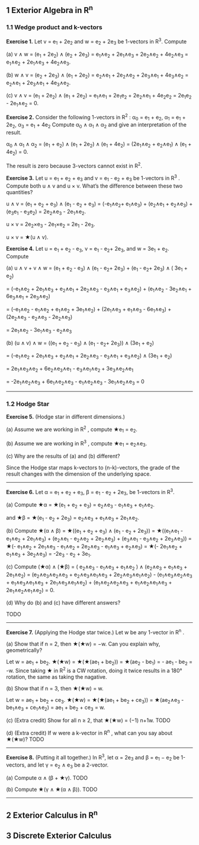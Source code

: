 ## 1 Exterior Algebra in R<sup>n</sup>

### 1.1 Wedge product and k-vectors

**Exercise 1.** Let v = e<sub>1</sub> + 2e<sub>2</sub> and w = e<sub>2</sub> + 2e<sub>3</sub> be 1-vectors in R<sup>3</sup>. Compute

(a) v ∧ w = (e<sub>1</sub> + 2e<sub>2</sub>) ∧ (e<sub>2</sub> + 2e<sub>3</sub>) = e<sub>1</sub>∧e<sub>2</sub> + 2e<sub>1</sub>∧e<sub>3</sub> + 2e<sub>2</sub>∧e<sub>2</sub> + 4e<sub>2</sub>∧e<sub>3</sub> = e<sub>1</sub>∧e<sub>2</sub> + 2e<sub>1</sub>∧e<sub>3</sub> + 4e<sub>2</sub>∧e<sub>3</sub>.

(b) w ∧ v = (e<sub>2</sub> + 2e<sub>3</sub>) ∧ (e<sub>1</sub> + 2e<sub>2</sub>) = e<sub>2</sub>∧e<sub>1</sub> + 2e<sub>2</sub>∧e<sub>2</sub> + 2e<sub>3</sub>∧e<sub>1</sub> + 4e<sub>3</sub>∧e<sub>2</sub> =  e<sub>2</sub>∧e<sub>1</sub> + 2e<sub>3</sub>∧e<sub>1</sub> + 4e<sub>3</sub>∧e<sub>2</sub>.

(c) v ∧ v = (e<sub>1</sub> + 2e<sub>2</sub>) ∧ (e<sub>1</sub> + 2e<sub>2</sub>) = e<sub>1</sub>∧e<sub>1</sub> + 2e<sub>1</sub>e<sub>2</sub>  + 2e<sub>2</sub>∧e<sub>1</sub> + 4e<sub>2</sub>e<sub>2</sub> = 2e<sub>1</sub>e<sub>2</sub> - 2e<sub>1</sub>∧e<sub>2</sub> = 0.

**Exercise 2.** Consider the following 1-vectors in R<sup>2</sup> : α<sub>0</sub> = e<sub>1</sub> + e<sub>2</sub>, α<sub>1</sub> = e<sub>1</sub> + 2e<sub>2</sub>, α<sub>3</sub> = e<sub>1</sub> + 4e<sub>2</sub>
Compute α<sub>0</sub> ∧ α<sub>1</sub> ∧ α<sub>2</sub> and give an interpretation of the result.

α<sub>0</sub> ∧ α<sub>1</sub> ∧ α<sub>2</sub> = (e<sub>1</sub> + e<sub>2</sub>) ∧ (e<sub>1</sub> + 2e<sub>2</sub>) ∧ (e<sub>1</sub> + 4e<sub>2</sub>) = (2e<sub>1</sub>∧e<sub>2</sub> + e<sub>2</sub>∧e<sub>1</sub>) ∧ (e<sub>1</sub> + 4e<sub>2</sub>) = 0.

The result is zero because 3-vectors cannot exist in R<sup>2</sup>.

**Exercise 3.** Let u = e<sub>1</sub> + e<sub>2</sub> + e<sub>3</sub> and v = e<sub>1</sub> - e<sub>2</sub> + e<sub>3</sub> be 1-vectors in R<sup>3</sup> . 
Compute both u ∧ v and u × v. What’s the difference between these two quantities?

u ∧ v = (e<sub>1</sub> + e<sub>2</sub> + e<sub>3</sub>) ∧ (e<sub>1</sub> - e<sub>2</sub> + e<sub>3</sub>) = (-e<sub>1</sub>∧e<sub>2</sub>+ e<sub>1</sub>∧e<sub>3</sub>) + (e<sub>2</sub>∧e<sub>1</sub> + e<sub>2</sub>∧e<sub>3</sub>) + (e<sub>3</sub>e<sub>1</sub> - e<sub>3</sub>e<sub>2</sub>) = 2e<sub>2</sub>∧e<sub>3</sub> - 2e<sub>1</sub>∧e<sub>2</sub>.

u × v = 2e<sub>2</sub>×e<sub>3</sub> - 2e<sub>1</sub>×e<sub>2</sub> = 2e<sub>1</sub> - 2e<sub>3</sub>.

u × v = ★(u ∧ v).

**Exercise 4.** Let u = e<sub>1</sub> + e<sub>2</sub> - e<sub>3</sub>, v = e<sub>1</sub> - e<sub>2</sub>+ 2e<sub>3</sub>, and w = 3e<sub>1</sub> + e<sub>2</sub>. Compute 

(a) u ∧ v + v ∧ w = (e<sub>1</sub> + e<sub>2</sub> - e<sub>3</sub>) ∧ (e<sub>1</sub> - e<sub>2</sub>+ 2e<sub>3</sub>) + (e<sub>1</sub> - e<sub>2</sub>+ 2e<sub>3</sub>) ∧ ( 3e<sub>1</sub> + e<sub>2</sub>)

= (-e<sub>1</sub>∧e<sub>2</sub> + 2e<sub>1</sub>∧e<sub>3</sub> + e<sub>2</sub>∧e<sub>1</sub> + 2e<sub>2</sub>∧e<sub>3</sub> - e<sub>3</sub>∧e<sub>1</sub> + e<sub>3</sub>∧e<sub>2</sub>) + (e<sub>1</sub>∧e<sub>2</sub> - 3e<sub>2</sub>∧e<sub>1</sub> + 6e<sub>3</sub>∧e<sub>1</sub> + 2e<sub>3</sub>∧e<sub>2</sub>)

= (-e<sub>1</sub>∧e<sub>2</sub> - e<sub>1</sub>∧e<sub>2</sub> + e<sub>1</sub>∧e<sub>2</sub> + 3e<sub>1</sub>∧e<sub>2</sub>)  + (2e<sub>1</sub>∧e<sub>3</sub> + e<sub>1</sub>∧e<sub>3</sub> - 6e<sub>1</sub>∧e<sub>3</sub>) + (2e<sub>2</sub>∧e<sub>3</sub> - e<sub>2</sub>∧e<sub>3</sub>  - 2e<sub>2</sub>∧e<sub>3</sub>)

= 2e<sub>1</sub>∧e<sub>2</sub> - 3e<sub>1</sub>∧e<sub>3</sub> - e<sub>2</sub>∧e<sub>3</sub>

(b) (u ∧ v) ∧ w = ((e<sub>1</sub> + e<sub>2</sub> - e<sub>3</sub>) ∧ (e<sub>1</sub> - e<sub>2</sub>+ 2e<sub>3</sub>)) ∧ (3e<sub>1</sub> + e<sub>2</sub>)

= (-e<sub>1</sub>∧e<sub>2</sub> + 2e<sub>1</sub>∧e<sub>3</sub> + e<sub>2</sub>∧e<sub>1</sub> + 2e<sub>2</sub>∧e<sub>3</sub> - e<sub>3</sub>∧e<sub>1</sub> + e<sub>3</sub>∧e<sub>2</sub>) ∧ (3e<sub>1</sub> + e<sub>2</sub>)

= 2e<sub>1</sub>∧e<sub>3</sub>∧e<sub>2</sub> + 6e<sub>2</sub>∧e<sub>3</sub>∧e<sub>1</sub> - e<sub>3</sub>∧e<sub>1</sub>∧e<sub>2 </sub>+ 3e<sub>3</sub>∧e<sub>2</sub>∧e<sub>1</sub>

= -2e<sub>1</sub>∧e<sub>2</sub>∧e<sub>3</sub> + 6e<sub>1</sub>∧e<sub>2</sub>∧e<sub>3</sub> - e<sub>1</sub>∧e<sub>2</sub>∧e<sub>3</sub> - 3e<sub>1</sub>∧e<sub>2</sub>∧e<sub>3</sub> = 0


---

### 1.2 Hodge Star

**Exercise 5.** (Hodge star in different dimensions.) 

(a) Assume we are working in R<sup>2</sup> , compute ★e<sub>1</sub> = e<sub>2</sub>.

(b) Assume we are working in R<sup>3</sup> , compute ★e<sub>1</sub> = e<sub>2</sub>∧e<sub>3</sub>.

(c) Why are the results of (a) and (b) different?

Since the Hodge star maps k-vectors to (n-k)-vectors, the grade of the result changes with the dimension of the underlying space.

---

**Exercise 6.** Let α = e<sub>1</sub> + e<sub>2</sub> + e<sub>3</sub>, β =  e<sub>1</sub> - e<sub>2</sub> + 2e<sub>3</sub>, be 1-vectors in R<sup>3</sup>. 

(a) Compute ★α = ★(e<sub>1</sub> + e<sub>2</sub> + e<sub>3</sub>) =  e<sub>2</sub>∧e<sub>3</sub> - e<sub>1</sub>∧e<sub>3</sub> + e<sub>1</sub>∧e<sub>2</sub>.

and ★β = ★(e<sub>1</sub> - e<sub>2</sub> + 2e<sub>3</sub>) =  e<sub>2</sub>∧e<sub>3</sub> + e<sub>1</sub>∧e<sub>3</sub> + 2e<sub>1</sub>∧e<sub>2</sub>.

(b) Compute ★(α ∧ β) = ★((e<sub>1</sub> + e<sub>2</sub> + e<sub>3</sub>) ∧ (e<sub>1</sub> - e<sub>2</sub> + 2e<sub>3</sub>)) 
= ★((e<sub>1</sub>∧e<sub>1</sub> - e<sub>1</sub>∧e<sub>2</sub> + 2e<sub>1</sub>∧e<sub>3</sub>) + (e<sub>2</sub>∧e<sub>1</sub> - e<sub>2</sub>∧e<sub>2</sub> + 2e<sub>2</sub>∧e<sub>3</sub>) + (e<sub>3</sub>∧e<sub>1</sub> - e<sub>3</sub>∧e<sub>2</sub> + 2e<sub>3</sub>∧e<sub>3</sub>))
= ★(- e<sub>1</sub>∧e<sub>2</sub> + 2e<sub>1</sub>∧e<sub>3</sub> - e<sub>1</sub>∧e<sub>2</sub> + 2e<sub>2</sub>∧e<sub>3</sub> - e<sub>1</sub>∧e<sub>3</sub> + e<sub>2</sub>∧e<sub>3</sub>)
= ★(- 2e<sub>1</sub>∧e<sub>2</sub> + e<sub>1</sub>∧e<sub>3</sub> + 3e<sub>2</sub>∧e<sub>3</sub>) = -2e<sub>3</sub> - e<sub>2</sub> + 3e<sub>1</sub>.

(c) Compute (★α) ∧ (★β) = ( e<sub>2</sub>∧e<sub>3</sub> - e<sub>1</sub>∧e<sub>3</sub> + e<sub>1</sub>∧e<sub>2</sub> ) ∧ (e<sub>2</sub>∧e<sub>3</sub> + e<sub>1</sub>∧e<sub>3</sub> + 2e<sub>1</sub>∧e<sub>2</sub>)
= (e<sub>2</sub>∧e<sub>3</sub>∧e<sub>2</sub>∧e<sub>3</sub> + e<sub>2</sub>∧e<sub>3</sub>∧e<sub>1</sub>∧e<sub>3</sub> + 2e<sub>2</sub>∧e<sub>3</sub>∧e<sub>1</sub>∧e<sub>2</sub>) - (e<sub>1</sub>∧e<sub>3</sub>∧e<sub>2</sub>∧e<sub>3</sub> + e<sub>1</sub>∧e<sub>3</sub>∧e<sub>1</sub>∧e<sub>3</sub> + 2e<sub>1</sub>∧e<sub>3</sub>∧e<sub>1</sub>∧e<sub>2</sub>) + (e<sub>1</sub>∧e<sub>2</sub>∧e<sub>2</sub>∧e<sub>3</sub> + e<sub>1</sub>∧e<sub>2</sub>∧e<sub>1</sub>∧e<sub>3</sub> + 2e<sub>1</sub>∧e<sub>2</sub>∧e<sub>1</sub>∧e<sub>2</sub>)
= 0.

(d) Why do (b) and (c) have different answers?

TODO

---

**Exercise 7.** (Applying the Hodge star twice.) Let w be any 1-vector in R<sup>n</sup> . 

(a) Show that if n = 2, then ★(★w) = −w. Can you explain why, geometrically? 

Let w = ae<sub>1</sub> + be<sub>2</sub>. ★(★w) = ★(★(ae<sub>1</sub> + be<sub>2</sub>)) = ★(ae<sub>2</sub> - be<sub>1</sub>) = - ae<sub>1</sub> - be<sub>2</sub> = -w.
Since taking ★ in  R<sup>2</sup> is a CW rotation, doing it twice results in a 180° rotation, the same as taking the nagative.

(b) Show that if n = 3, then ★(★w) = w. 

Let w = ae<sub>1</sub> + be<sub>2</sub> + ce<sub>3</sub>. ★(★w) = ★(★(ae<sub>1</sub> + be<sub>2</sub> + ce<sub>3</sub>)) 
= ★(ae<sub>2</sub>∧e<sub>3</sub> - be<sub>1</sub>∧e<sub>3</sub> + ce<sub>1</sub>∧e<sub>2</sub>) = ae<sub>1</sub> + be<sub>2</sub> + ce<sub>3</sub> = w.

(c) (Extra credit) Show for all n ≥ 2, that ★(★w) = (−1) n+1w. TODO

(d) (Extra credit) If w were a k-vector in R<sup>n</sup> , what can you say about ★(★w)? TODO

---

**Exercise 8.** (Putting it all together.) 
In R<sup>3</sup>, let α = 2e<sub>3</sub> and β = e<sub>1</sub> − e<sub>2</sub> be 1-vectors, and let γ = e<sub>2</sub> ∧ e<sub>3</sub> be a 2-vector. 

(a) Compute α ∧ (β + ★γ). TODO

(b) Compute ★(γ ∧ ★(α ∧ β)). TODO

---

## 2 Exterior Calculus in R<sup>n</sup>



## 3 Discrete Exterior Calculus

